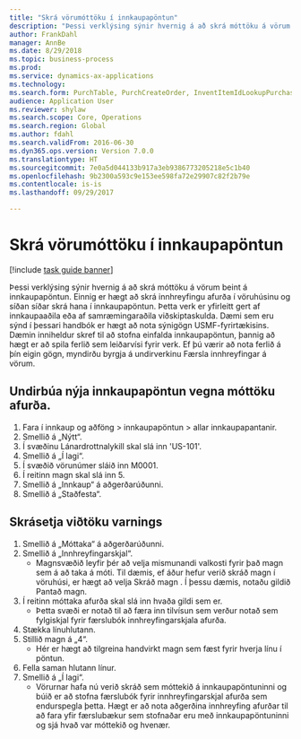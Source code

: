 ```yaml
--- 
title: "Skrá vörumóttöku í innkaupapöntun"
description: "Þessi verklýsing sýnir hvernig á að skrá móttöku á vörum beint á innkaupapöntun."
author: FrankDahl
manager: AnnBe
ms.date: 8/29/2018
ms.topic: business-process
ms.prod: 
ms.service: dynamics-ax-applications
ms.technology: 
ms.search.form: PurchTable, PurchCreateOrder, InventItemIdLookupPurchase, PurchEditLines
audience: Application User
ms.reviewer: shylaw
ms.search.scope: Core, Operations
ms.search.region: Global
ms.author: fdahl
ms.search.validFrom: 2016-06-30
ms.dyn365.ops.version: Version 7.0.0
ms.translationtype: HT
ms.sourcegitcommit: 7e0a5d044133b917a3eb9386773205218e5c1b40
ms.openlocfilehash: 9b2300a593c9e153ee598fa72e29907c82f2b79e
ms.contentlocale: is-is
ms.lasthandoff: 09/29/2017

---
```

# <a name="record-the-receipt-of-goods-on-the-purchase-order"></a>Skrá vörumóttöku í innkaupapöntun

[!include [task guide banner](../../includes/task-guide-banner.md)]

Þessi verklýsing sýnir hvernig á að skrá móttöku á vörum beint á innkaupapöntun. Einnig er hægt að skrá innhreyfingu afurða í vöruhúsinu og síðan síðar skrá hana í innkaupapöntun. Þetta verk er yfirleitt gert af innkaupaaðila eða af samræmingaraðila viðskiptaskulda. Dæmi sem eru sýnd í þessari handbók er hægt að nota sýnigögn USMF-fyrirtækisins. Dæmin inniheldur skref til að stofna einfalda innkaupapöntun, þannig að hægt er að spila ferlið sem leiðarvísi fyrir verk. Ef þú værir að nota ferlið á þín eigin gögn, myndirðu byrgja á undirverkinu Færsla innhreyfingar á vörum.


## <a name="prepare-a-new-purchase-order-for-receipt-of-goods"></a>Undirbúa nýja innkaupapöntun vegna móttöku afurða.
1. Fara í innkaup og aðföng > innkaupapöntun  > allar innkaupapantanir.
2. Smellið á „Nýtt“.
3. Í svæðinu Lánardrottnalykill skal slá inn 'US-101'.
4. Smellið á „Í lagi“.
5. Í svæðið vörunúmer sláið inn M0001.
6. Í reitinn magn skal slá inn 5.
7. Smellið á „Innkaup“ á aðgerðarúðunni.
8. Smellið á „Staðfesta“.

## <a name="record-receipt-of-goods"></a>Skrásetja viðtöku varnings
1. Smellið á „Móttaka“ á aðgerðarúðunni.
2. Smellið á „Innhreyfingarskjal“.
    * Magnsvæðið leyfir þér að velja mismunandi valkosti fyrir það magn sem á að taka á móti. Til dæmis, ef áður hefur verið skráð magn í vöruhúsi, er hægt að velja Skráð magn .  Í þessu dæmis, notaðu gildið Pantað magn.   
3. Í reitinn móttaka afurða skal slá inn hvaða gildi sem er.
    * Þetta svæði er notað til að færa inn tilvísun sem verður notað sem fylgiskjal fyrir færslubók innhreyfingarskjala afurða.  
4. Stækka línuhlutann.
5. Stillið magn á „4“.
    * Hér er hægt að tilgreina handvirkt magn sem fæst fyrir hverja línu í pöntun.  
6. Fella saman hlutann línur.
7. Smellið á „Í lagi“.
    * Vörurnar hafa nú verið skráð sem móttekið á innkaupapöntuninni og búið er að stofna færslubók fyrir innhreyfingarskjal afurða sem endurspegla þetta. Hægt er að nota aðgerðina innhreyfing afurðar til að fara yfir færslubækur sem stofnaðar eru með innkaupapöntuninni og sjá hvað var móttekið og hvenær.  


